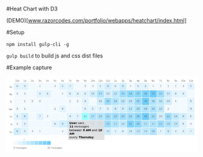 #Heat Chart with D3

(DEMO)[www.razorcodes.com/portfolio/webapps/heatchart/index.html]

#Setup

`npm install gulp-cli -g`

`gulp build` to build js and css dist files

#Example capture

![ScreenShot](capture.jpg)

